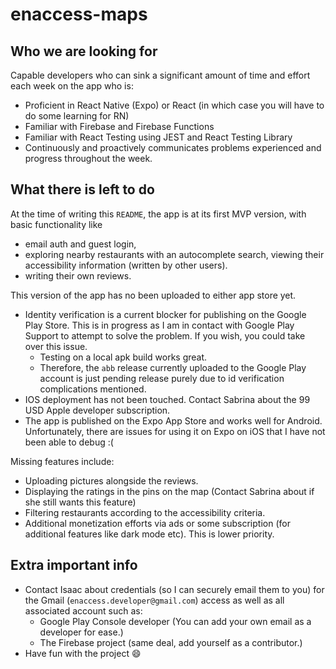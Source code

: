 # enaccess-maps
## Who we are looking for
Capable developers who can sink a significant amount of time and effort each week on the app who is:
- Proficient in React Native (Expo) or React (in which case you will have to do some learning for RN)
- Familiar with Firebase and Firebase Functions
- Familiar with React Testing using JEST and React Testing Library
- Continuously and proactively communicates problems experienced and progress throughout the week.

## What there is left to do
At the time of writing this `README`, the app is at its first MVP version, with basic functionality like 
- email auth and guest login,
- exploring nearby restaurants with an autocomplete search, viewing their accessibility information (written by other users).
- writing their own reviews. 

This version of the app has no been uploaded to either app store yet.
- Identity verification is a current blocker for publishing on the Google Play Store. This is in progress as I am in contact with Google Play Support to attempt to solve the problem. If you wish, you could take over this issue.
  - Testing on a local apk build works great. 
  - Therefore, the `abb` release currently uploaded to the Google Play account is just pending release purely due to id verification complications mentioned.
- IOS deployment has not been touched. Contact Sabrina about the 99 USD Apple developer subscription.
- The app is published on the Expo App Store and works well for Android. Unfortunately, there are issues for using it on Expo on iOS that I have not been able to debug :(

Missing features include:
- Uploading pictures alongside the reviews.
- Displaying the ratings in the pins on the map (Contact Sabrina about if she still wants this feature)
- Filtering restaurants according to the accessibility criteria.
- Additional monetization efforts via ads or some subscription (for additional features like dark mode etc). This is lower priority.

## Extra important info
- Contact Isaac about credentials (so I can securely email them to you) for the Gmail (`enaccess.developer@gmail.com`) access as well as all associated account such as:
  - Google Play Console developer (You can add your own email as a developer for ease.) 
  - The Firebase project (same deal, add yourself as a contributor.)
- Have fun with the project 😄
